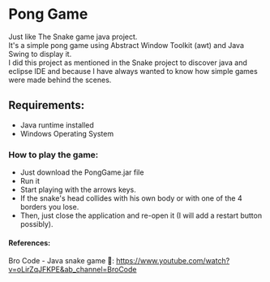 # Pong Game
Just like The Snake game java project. <br/>
It's a simple pong game using Abstract Window Toolkit (awt) and Java Swing to display it.<br/>
I did this project as mentioned in the Snake project to discover java and eclipse IDE and because I have always wanted to know how simple games were made behind the scenes.<br/>

## Requirements:
* Java runtime installed
* Windows Operating System

### How to play the game:

* Just download the PongGame.jar file
* Run it 
* Start playing with the arrows keys.
* If the snake's head collides with his own body or with one of the 4 borders you lose. 
* Then, just close the application and re-open it (I will add a restart button possibly).

#### References:
Bro Code - Java snake game 🐍: https://www.youtube.com/watch?v=oLirZqJFKPE&ab_channel=BroCode

